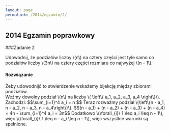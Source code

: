 ```yaml
---
layout: page
permalink: /2014/egzamin/2/
---
```


## 2014 Egzamin poprawkowy

###Zadanie 2

Udowodnij, że podziałów liczby \\(n\\) na cztery części jest tyle samo co podziałów
liczby \\(3n\\) na cztery części rozmiaru co najwyżej \\(n - 1\\).

<div data-collapse>
  <h4 class="collapsible">Rozwiązanie</h4>
  <div class="solution">
    <p>
      Żeby udowodnijć to stwierdzenie wskażemy bijekcję między zbiorami podziałów.<br/>
      Weźmy dowolny podział \(n\) na liczby \( \left\{ a_1, a_2, a_3, a_4 \right\}\). Zachodzi:
      $$\sum_{i=1}^4 a_i = n $$
      Teraz rozważmy podział \(\left\{n - a_1, n - a_2, n - a_3, n - a_4\right\}\).
      $$(n - a_1) + (n - a_2) + (n - a_3) + (n - a_4) = 4n - \sum_{i=1}^4 a_i = 3n$$
      Dodatkowo \(\forall_{i}\ 1 \leq a_i \leq n - 1\), więc \(\forall_{i}\ 1 \leq n - a_i \leq n - 1\),
      więc wszystkie warunki są spełnione.
    </p>
  </div>
</div>
